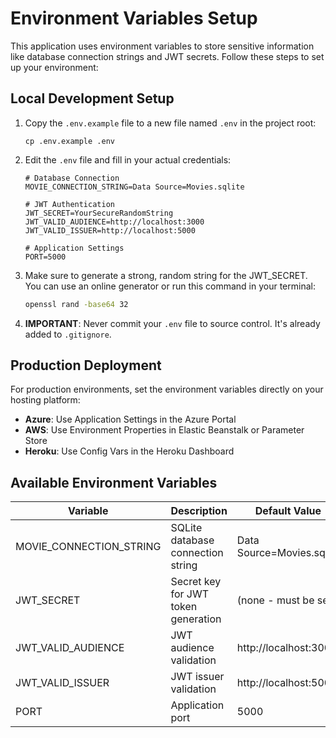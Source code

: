 # Environment Variables Setup

This application uses environment variables to store sensitive information like database connection strings and JWT secrets. Follow these steps to set up your environment:

## Local Development Setup

1. Copy the `.env.example` file to a new file named `.env` in the project root:
   ```
   cp .env.example .env
   ```

2. Edit the `.env` file and fill in your actual credentials:
   ```
   # Database Connection
   MOVIE_CONNECTION_STRING=Data Source=Movies.sqlite

   # JWT Authentication
   JWT_SECRET=YourSecureRandomString
   JWT_VALID_AUDIENCE=http://localhost:3000
   JWT_VALID_ISSUER=http://localhost:5000

   # Application Settings
   PORT=5000
   ```

3. Make sure to generate a strong, random string for the JWT_SECRET. You can use an online generator or run this command in your terminal:
   ```bash
   openssl rand -base64 32
   ```

4. **IMPORTANT**: Never commit your `.env` file to source control. It's already added to `.gitignore`.

## Production Deployment

For production environments, set the environment variables directly on your hosting platform:

- **Azure**: Use Application Settings in the Azure Portal
- **AWS**: Use Environment Properties in Elastic Beanstalk or Parameter Store
- **Heroku**: Use Config Vars in the Heroku Dashboard

## Available Environment Variables

| Variable | Description | Default Value |
|----------|-------------|---------------|
| MOVIE_CONNECTION_STRING | SQLite database connection string | Data Source=Movies.sqlite |
| JWT_SECRET | Secret key for JWT token generation | (none - must be set) |
| JWT_VALID_AUDIENCE | JWT audience validation | http://localhost:3000 |
| JWT_VALID_ISSUER | JWT issuer validation | http://localhost:5000 |
| PORT | Application port | 5000 | 